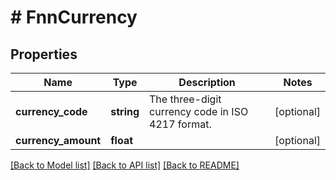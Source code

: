 # # FnnCurrency

## Properties

Name | Type | Description | Notes
------------ | ------------- | ------------- | -------------
**currency_code** | **string** | The three-digit currency code in ISO 4217 format. | [optional]
**currency_amount** | **float** |  | [optional]

[[Back to Model list]](../../README.md#models) [[Back to API list]](../../README.md#endpoints) [[Back to README]](../../README.md)
